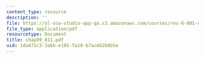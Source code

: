 ```yaml
---
content_type: resource
description: ''
file: https://ol-ocw-studio-app-qa.s3.amazonaws.com/courses/res-6-001-continuum-electromechanics-spring-2009/1da471c33abbe185fa10b7aceb2b8b5e_chap09_811.pdf
file_type: application/pdf
resourcetype: Document
title: chap09_811.pdf
uid: 1da471c3-3abb-e185-fa10-b7aceb2b8b5e
---
```

